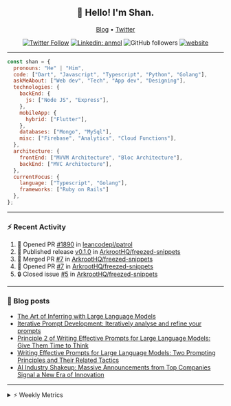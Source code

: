 <h2 align="center">👋 Hello! I'm Shan.</h2>
<p align="center">
  <a href="https://medium.com/feed/@shan-shaji">Blog</a> •
  <a href="https://twitter.com/intent/follow?screen_name=shan__shaji">Twitter</a>
</p>

<p align="center"><a href="https://twitter.com/intent/follow?screen_name=shan__shaji"><img src="https://img.shields.io/twitter/follow/shan__shaji?style=flat" alt="Twitter Follow"></a>
<a href="https://www.linkedin.com/in/shan-shaji/"><img src="https://img.shields.io/badge/shan-shaji?style=flat-square&amp;logo=Linkedin&amp;logoColor=white&amp;link=https://www.linkedin.com/in/shan-shaji/" alt="Linkedin: anmol"></a>
<img src="https://img.shields.io/github/followers/shan-shaji?label=Follow&amp;style=social" alt="GitHub followers">
<a href="http://shan-shaji.github.io/"><img src="https://img.shields.io/badge/Website-46a2f1.svg?&amp;style=flat-square&amp;logo=Google-Chrome&amp;logoColor=white&amp;link=http://shan-shaji.github.io/" alt="website"></a></p>

<hr>

```javascript
const shan = {
  pronouns: "He" | "Him",
  code: ["Dart", "Javascript", "Typescript", "Python", "Golang"],
  askMeAbout: ["Web dev", "Tech", "App dev", "Designing"],
  technologies: {
    backEnd: {
      js: ["Node JS", "Express"],
    },
    mobileApp: {
      hybrid: ["Flutter"],
    },
    databases: ["Mongo", "MySql"],
    misc: ["Firebase", "Analytics", "Cloud Functions"],
  },
  architecture: {
    frontEnd: ["MVVM Architecture", "Bloc Architecture"],
    backEnd: ["MVC Architecture"],
  },
  currentFocus: {
    language: ["Typescript", "Golang"],
    frameworks: ["Ruby on Rails"]
  },
};
```

---

### ⚡ Recent Activity

<!--START_SECTION:activity-->
1. 💪 Opened PR [#1890](https://github.com/leancodepl/patrol/pull/1890) in [leancodepl/patrol](https://github.com/leancodepl/patrol)
2. 🚀 Published release [v0.1.0](https://github.com/ArkrootHQ/freezed-snippets/releases/tag/v0.1.0) in [ArkrootHQ/freezed-snippets](https://github.com/ArkrootHQ/freezed-snippets)
3. 🎉 Merged PR [#7](https://github.com/ArkrootHQ/freezed-snippets/pull/7) in [ArkrootHQ/freezed-snippets](https://github.com/ArkrootHQ/freezed-snippets)
4. 💪 Opened PR [#7](https://github.com/ArkrootHQ/freezed-snippets/pull/7) in [ArkrootHQ/freezed-snippets](https://github.com/ArkrootHQ/freezed-snippets)
5. 🔒 Closed issue [#5](https://github.com/ArkrootHQ/freezed-snippets/issues/5) in [ArkrootHQ/freezed-snippets](https://github.com/ArkrootHQ/freezed-snippets)
<!--END_SECTION:activity-->

---

### 📕 Blog posts

<!-- BLOG-POST-LIST:START -->
- [The Art of Inferring with Large Language Models](https://dev.to/arkroot/the-art-of-inferring-with-large-language-models-243m)
- [Iterative Prompt Development: Iteratively analyse and refine your prompts](https://dev.to/arkroot/iterative-prompt-development-iteratively-analyse-and-refine-your-prompts-3ibl)
- [Principle 2 of Writing Effective Prompts for Large Language Models: Give Them Time to Think](https://dev.to/arkroot/principle-2-of-writing-effective-prompts-for-large-language-models-give-them-time-to-think-25j3)
- [Writing Effective Prompts for Large Language Models: Two Prompting Principles and Their Related Tactics](https://dev.to/arkroot/writing-effective-prompts-for-large-language-models-two-prompting-principles-and-their-related-tactics-151a)
- [AI Industry Shakeup: Massive Announcements from Top Companies Signal a New Era of Innovation](https://dev.to/shanshaji/ai-industry-shakeup-massive-announcements-from-top-companies-signal-a-new-era-of-innovation-pj7)
<!-- BLOG-POST-LIST:END -->

<hr>
<details>
    <summary>⚡ Weekly Metrics</summary>
    <p>
    
<!--START_SECTION:waka-->
![Code Time](http://img.shields.io/badge/Code%20Time-2%2C744%20hrs%2010%20mins-blue)

![Profile Views](http://img.shields.io/badge/Profile%20Views-0-blue)

**🐱 My GitHub Data** 

> 📦 ? Used in GitHub's Storage 
 > 
> 🏆 650 Contributions in the Year 2023
 > 
> 💼 Opted to Hire
 > 
> 📜 127 Public Repositories 
 > 
> 🔑 0 Private Repositories 
 > 
**I'm a Night 🦉** 

```text
🌞 Morning                7344 commits        ████░░░░░░░░░░░░░░░░░░░░░   15.70 % 
🌆 Daytime                13855 commits       ███████░░░░░░░░░░░░░░░░░░   29.61 % 
🌃 Evening                19060 commits       ██████████░░░░░░░░░░░░░░░   40.74 % 
🌙 Night                  6531 commits        ███░░░░░░░░░░░░░░░░░░░░░░   13.96 % 
```
📅 **I'm Most Productive on Thursday** 

```text
Monday                   7755 commits        ████░░░░░░░░░░░░░░░░░░░░░   16.57 % 
Tuesday                  7969 commits        ████░░░░░░░░░░░░░░░░░░░░░   17.03 % 
Wednesday                5963 commits        ███░░░░░░░░░░░░░░░░░░░░░░   12.74 % 
Thursday                 8921 commits        █████░░░░░░░░░░░░░░░░░░░░   19.07 % 
Friday                   8780 commits        █████░░░░░░░░░░░░░░░░░░░░   18.76 % 
Saturday                 3709 commits        ██░░░░░░░░░░░░░░░░░░░░░░░   07.93 % 
Sunday                   3693 commits        ██░░░░░░░░░░░░░░░░░░░░░░░   07.89 % 
```


📊 **This Week I Spent My Time On** 

```text
🕑︎ Time Zone: Asia/Kolkata

💬 Programming Languages: 
JavaScript               1 hr 12 mins        ██████████░░░░░░░░░░░░░░░   41.86 % 
HTML                     44 mins             ██████░░░░░░░░░░░░░░░░░░░   25.66 % 
JSON                     29 mins             ████░░░░░░░░░░░░░░░░░░░░░   16.84 % 
Python                   18 mins             ███░░░░░░░░░░░░░░░░░░░░░░   10.95 % 
MDX                      5 mins              █░░░░░░░░░░░░░░░░░░░░░░░░   03.05 % 

🔥 Editors: 
VS Code                  2 hrs 53 mins       █████████████████████████   100.00 % 

🐱‍💻 Projects: 
company-portfolio        2 hrs 28 mins       █████████████████████░░░░   85.74 % 
python                   19 mins             ███░░░░░░░░░░░░░░░░░░░░░░   11.12 % 
patrol                   5 mins              █░░░░░░░░░░░░░░░░░░░░░░░░   03.14 % 

💻 Operating System: 
Mac                      2 hrs 53 mins       █████████████████████████   100.00 % 
```

**I Mostly Code in Dart** 

```text
Dart                     53 repos            ████████████░░░░░░░░░░░░░   46.90 % 
Python                   6 repos             █░░░░░░░░░░░░░░░░░░░░░░░░   05.31 % 
TypeScript               4 repos             █░░░░░░░░░░░░░░░░░░░░░░░░   03.54 % 
C++                      3 repos             █░░░░░░░░░░░░░░░░░░░░░░░░   02.65 % 
Shell                    1 repo              ░░░░░░░░░░░░░░░░░░░░░░░░░   00.88 % 
```




 Last Updated on 18/11/2023 18:48:57 UTC
<!--END_SECTION:waka-->

</p>
 </details>
